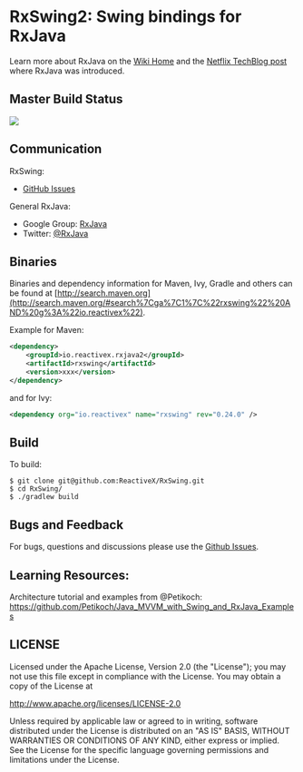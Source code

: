 # RxSwing2: Swing bindings for RxJava

Learn more about RxJava on the <a href="https://github.com/ReactiveX/RxJava/wiki">Wiki Home</a> and the <a href="http://techblog.netflix.com/2013/02/rxjava-netflix-api.html">Netflix TechBlog post</a> where RxJava was introduced.

## Master Build Status

<a href='https://travis-ci.org/ReactiveX/RxSwing/builds'><img src='https://travis-ci.org/ReactiveX/RxSwing.svg?branch=0.x'></a>

## Communication
RxSwing:
- [GitHub Issues](https://github.com/ReactiveX/RxSwing/issues)

General RxJava:
- Google Group: [RxJava](http://groups.google.com/d/forum/rxjava)
- Twitter: [@RxJava](http://twitter.com/RxJava)

## Binaries

Binaries and dependency information for Maven, Ivy, Gradle and others can be found at [http://search.maven.org](http://search.maven.org/#search%7Cga%7C1%7C%22rxswing%22%20AND%20g%3A%22io.reactivex%22).

Example for Maven:

```xml
<dependency>
    <groupId>io.reactivex.rxjava2</groupId>
    <artifactId>rxswing</artifactId>
    <version>xxx</version>
</dependency>
```
and for Ivy:

```xml
<dependency org="io.reactivex" name="rxswing" rev="0.24.0" />
```

## Build

To build:

```
$ git clone git@github.com:ReactiveX/RxSwing.git
$ cd RxSwing/
$ ./gradlew build
```

## Bugs and Feedback

For bugs, questions and discussions please use the [Github Issues](https://github.com/ReactiveX/RxSwing/issues).

## Learning Resources:

Architecture tutorial and examples from @Petikoch: https://github.com/Petikoch/Java_MVVM_with_Swing_and_RxJava_Examples

 
## LICENSE

Licensed under the Apache License, Version 2.0 (the "License");
you may not use this file except in compliance with the License.
You may obtain a copy of the License at

<http://www.apache.org/licenses/LICENSE-2.0>

Unless required by applicable law or agreed to in writing, software
distributed under the License is distributed on an "AS IS" BASIS,
WITHOUT WARRANTIES OR CONDITIONS OF ANY KIND, either express or implied.
See the License for the specific language governing permissions and
limitations under the License.
